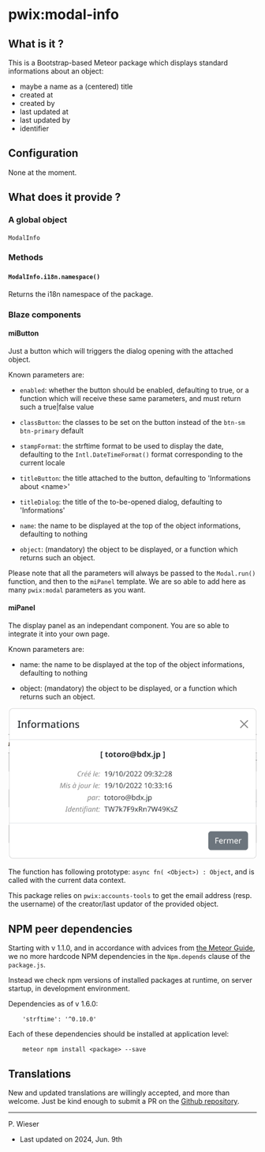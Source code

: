 # pwix:modal-info

## What is it ?

This is a Bootstrap-based Meteor package which displays standard informations about an object:

- maybe a name as a (centered) title
- created at
- created by
- last updated at
- last updated by
- identifier

## Configuration

None at the moment.

## What does it provide ?

### A global object

`ModalInfo`

### Methods

#### `ModalInfo.i18n.namespace()`

Returns the i18n namespace of the package.

### Blaze components

#### miButton

Just a button which will triggers the dialog opening with the attached object.

Known parameters are:

- `enabled`: whether the button should be enabled, defaulting to true, or a function which will receive these same parameters, and must return such a true|false value

- `classButton`: the classes to be set on the button instead of the `btn-sm btn-primary` default

- `stampFormat`: the strftime format to be used to display the date,
   defaulting to the `Intl.DateTimeFormat()` format corresponding to the current locale

- `titleButton`: the title attached to the button, defaulting to 'Informations about &lt;name&gt;'

- `titleDialog`: the title of the to-be-opened dialog, defaulting to 'Informations'

- `name`: the name to be displayed at the top of the object informations, defaulting to nothing

- `object`: (mandatory) the object to be displayed, or a function which returns such an object.

Please note that all the parameters will always be passed to the `Modal.run()` function, and then to the `miPanel` template. We are so able to add here as many `pwix:modal` parameters as you want.

#### miPanel

The display panel as an independant component. You are so able to integrate it into your own page.

Known parameters are:

- name: the name to be displayed at the top of the object informations, defaulting to nothing

- object: (mandatory) the object to be displayed, or a function which returns such an object.

![Informations](/maintainer/png/informations.png)

The function has following prototype: `async fn( <Object>) : Object`, and is called with the current data context.

This package relies on `pwix:accounts-tools` to get the email address (resp. the username) of the creator/last updator of the provided object.

## NPM peer dependencies

Starting with v 1.1.0, and in accordance with advices from [the Meteor Guide](https://guide.meteor.com/writing-atmosphere-packages.html#peer-npm-dependencies), we no more hardcode NPM dependencies in the `Npm.depends` clause of the `package.js`.

Instead we check npm versions of installed packages at runtime, on server startup, in development environment.

Dependencies as of v 1.6.0:
```
    'strftime': '^0.10.0'
```
Each of these dependencies should be installed at application level:
```
    meteor npm install <package> --save
```

## Translations

New and updated translations are willingly accepted, and more than welcome. Just be kind enough to submit a PR on the [Github repository](https://github.com/trychlos/pwix-modal-info/pulls).

---
P. Wieser
- Last updated on 2024, Jun. 9th
